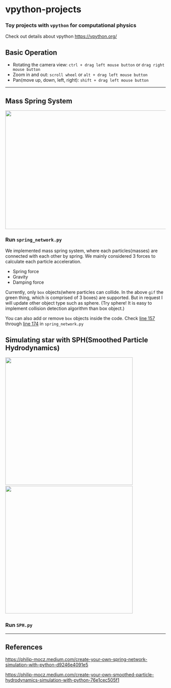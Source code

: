 # vpython-projects
### Toy projects with `vpython` for computational physics
Check out details about vpython https://vpython.org/

## Basic Operation 

- Rotating the camera view: `ctrl + drag left mouse button` or `drag right mouse button`
- Zoom in and out: `scroll wheel` or `alt + drag left mouse button`
- Pan(move up, down, left, right): `shift + drag left mouse button`
- - -
## Mass Spring System
<img src="./IMAGES/spring_network.gif" height="372" width="800">

### Run `spring_network.py`
We implemented mass spring system, where each particles(masses) are connected with each other by spring.
We mainly considered 3 forces to calculate each particle acceleration.

- Spring force
- Gravity
- Damping force

Currently, only `box` objects(where particles can collide. In the above `gif` the green thing, which is comprised of 3 boxes) are supported. But in request I will update other object type such as sphere. (Try sphere! It is easy to implement collision detection algorithm than box object.)

You can also add or remove `box` objects inside the code. Check [line 157](https://github.com/sillsill777/vpython-projects/blob/f5e85b72786f599e6abd5749de5f3304dad52885/spring_network.py#L157) through [line 174](https://github.com/sillsill777/vpython-projects/blob/f5e85b72786f599e6abd5749de5f3304dad52885/spring_network.py#L174) in `spring_network.py`

## Simulating star with SPH(Smoothed Particle Hydrodynamics)

<img src="./IMAGES/SPH_star.gif" height="400" width="400"> &nbsp; &nbsp; &nbsp;
<img src="./IMAGES/SPH_star2.gif" height="400" width="400"> &nbsp; &nbsp; &nbsp;

### Run `SPH.py`

- - -
## References
https://philip-mocz.medium.com/create-your-own-spring-network-simulation-with-python-d9246e4091e5

https://philip-mocz.medium.com/create-your-own-smoothed-particle-hydrodynamics-simulation-with-python-76e1cec505f1

